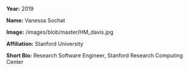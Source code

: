 **Year:** 2019

**Name:** Vanessa Sochat

**Image:** /images/blob/master/HM_davis.jpg

**Affiliation:** Stanford University

**Short Bio:** Research Software Engineer, Stanford Research Computing Center
